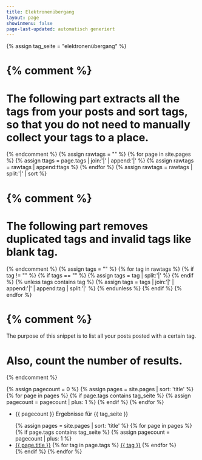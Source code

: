```yaml
---
title: Elektronenübergang
layout: page
showinmenu: false
page-last-updated: automatisch generiert
---
```

{% assign tag_seite = "elektronenübergang" %}

{% comment %}
=======================
The following part extracts all the tags from your posts and sort tags, so that you do not need to manually collect your tags to a place.
=======================
{% endcomment %}
{% assign rawtags = "" %}
{% for page in site.pages %}
	{% assign ttags = page.tags | join:'|' | append:'|' %}
	{% assign rawtags = rawtags | append:ttags %}
{% endfor %}
{% assign rawtags = rawtags | split:'|' | sort %}

{% comment %}
=======================
The following part removes duplicated tags and invalid tags like blank tag.
=======================
{% endcomment %}
{% assign tags = "" %}
{% for tag in rawtags %}
	{% if tag != "" %}
		{% if tags == "" %}
			{% assign tags = tag | split:'|' %}
		{% endif %}
		{% unless tags contains tag %}
			{% assign tags = tags | join:'|' | append:'|' | append:tag | split:'|' %}
		{% endunless %}
	{% endif %}
{% endfor %}


{% comment %}
=======================
The purpose of this snippet is to list all your posts posted with a certain tag.

Also, count the number of results.
=======================
{% endcomment %}

{% assign pagecount = 0 %}
{% assign pages = site.pages | sort: 'title' %}
{% for page in pages %}
	 {% if page.tags contains tag_seite %}
	 	{% assign pagecount = pagecount | plus: 1 %}
	{% endif %}
{% endfor %}

<ul class="tags">
	<li>{{ pagecount }} Ergebnisse für <span class="tag">{{ tag_seite }}</span></li>
</ul>
<ul>
{% assign pages = site.pages | sort: 'title' %}
{% for page in pages %}
	 {% if page.tags contains tag_seite %}
	 {% assign pagecount = pagecount | plus: 1 %}	
	 <li>
	 <a href="{{ page.url }}">{{ page.title }}</a>
	 {% for tag in page.tags %}
		 <a class="tag" href="/tags/{{ tag | slugify }}">{{ tag }}</a>
	 {% endfor %}
	 </li>
	 {% endif %}
{% endfor %}
</ul>
